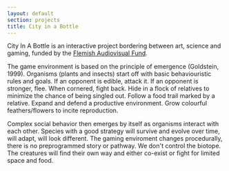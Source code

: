 ```yaml
---
layout: default
section: projects
title: City in a Bottle
---
```


City In A Bottle is an interactive project bordering between art, science and gaming, funded by the [Flemish Audiovisual Fund][vaf].

The game environment is based on the principle of emergence (Goldstein, 1999). Organisms (plants and insects) start off with basic behaviouristic rules and goals. If an opponent is edible, attack it. If an opponent is stronger, flee. When cornered, fight back. Hide in a flock of relatives to minimize the chance of being singled out. Follow a food trail marked by a relative. Expand and defend a productive environment. Grow colourful feathers/flowers to incite reproduction.

Complex social behavior then emerges by itself as organisms interact with each other. Species with a good strategy will survive and evolve over time, will adapt, will look different. The gaming enviroment changes procedurally, there is no preprogrammed story or pathway. We don't control the biotope. The creatures will find their own way and either co-exist or fight for limited space and food.


[vaf]: http://www.vaf.be/